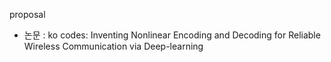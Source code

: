 proposal
- 논문 : ko codes: Inventing Nonlinear Encoding and Decoding for Reliable Wireless Communication via Deep-learning
